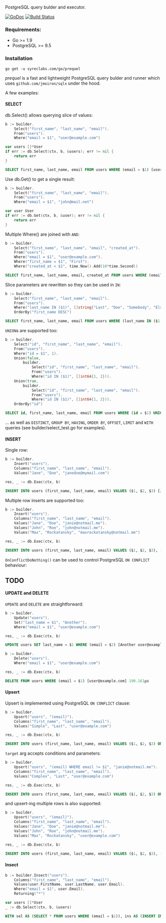 PostgreSQL query bulder and executor.

[![GoDoc](https://godoc.org/syreclabs.com/go/prequel?status.svg)](https://godoc.org/syreclabs.com/go/prequel)
[![Build Status](https://travis-ci.org/syreclabs/prequel.svg?branch=master)](https://travis-ci.org/syreclabs/prequel)

### Requirements:

- Go >= 1.9
- PostgreSQL >= 9.5

### Installation

    go get -u syreclabs.com/go/prequel

_prequel_ is a fast and lightweight PostgreSQL query bulder and runner which uses `github.com/jmoiron/sqlx` under the hood.

A few examples:

#### SELECT

db.Select() allows querying slice of values:

```go
b := builder.
    Select("first_name", "last_name", "email").
    From("users").
    Where("email = $1", "user@example.com")

var users []*User
if err := db.Select(ctx, b, &users); err != nil {
    return err
}
```

```sql
SELECT first_name, last_name, email FROM users WHERE (email = $1) [user@example.com] 320.096µs
```

Use db.Get() to get a single result:

```go
b := builder.
    Select("first_name", "last_name", "email").
    From("users").
    Where("email = $1", "john@mail.net")

var user User
if err := db.Get(ctx, b, &user); err != nil {
    return err
}
```

Multiple Where() are joined with `AND`:

```go
b := builder.
    Select("first_name", "last_name", "email", "created_at").
    From("users").
    Where("email = $1", "user@example.com").
    Where("first_name = $1", "First").
    Where("created_at < $1", time.Now().Add(10*time.Second))
```

```sql
SELECT first_name, last_name, email, created_at FROM users WHERE (email = $1) AND (first_name = $2) AND (created_at < $3) [user@example.com First 2018-07-05 21:19:47.710477716 -0500 -05 m=+10.013333066] 501.125µs
```

Slice parameters are rewritten so they can be used in `IN`:

```go
b := builder.
    Select("first_name", "last_name", "email").
    From("users").
    Where("last_name IN ($1)", []string{"Last", "Doe", "Somebody", "Else"}).
    OrderBy("first_name DESC")
```

```sql
SELECT first_name, last_name, email FROM users WHERE (last_name IN ($1,$2,$3,$4)) ORDER BY first_name DESC [Last Doe Somebody Else] 266.623µs
```

`UNION`s are supported too:

```go
b := builder.
    Select("id", "first_name", "last_name", "email").
    From("users").
    Where("id = $1", 1).
    Union(false,
        builder.
            Select("id", "first_name", "last_name", "email").
            From("users").
            Where("id IN ($1)", []int64{1, 2})).
    Union(true,
        builder.
            Select("id", "first_name", "last_name", "email").
            From("users").
            Where("id IN ($1)", []int64{1, 2})).
    OrderBy("id")
```

```sql
SELECT id, first_name, last_name, email FROM users WHERE (id = $1) UNION SELECT id, first_name, last_name, email FROM users WHERE (id IN ($2,$3)) UNION ALL SELECT id, first_name, last_name, email FROM users WHERE (id IN ($4,$5)) ORDER BY id [1 1 2 1 2] 664.952µs
```

... as well as `DISTINCT`, `GROUP BY`, `HAVING`, `ORDER BY`, `OFFSET`, `LIMIT` and `WITH` queries (see builder/select_test.go for examples).

#### INSERT

Single row:

```go
b := builder.
    Insert("users").
    Columns("first_name", "last_name", "email").
    Values("Jane", "Doe", "janedoe@mymail.com")

res, _ := db.Exec(ctx, b)
```

```sql
INSERT INTO users (first_name, last_name, email) VALUES ($1, $2, $3) [Jane Doe janedoe@mymail.com] 189.578µs
```

Multiple row inserts are supported too:

```go
b := builder.
    Insert("users").
    Columns("first_name", "last_name", "email").
    Values("Jane", "Doe", "janie@notmail.me").
    Values("John", "Roe", "john@notmail.me").
    Values("Max", "Rockatansky", "maxrockatansky@notmail.me")

res, _ := db.Exec(ctx, b)
```

```sql
INSERT INTO users (first_name, last_name, email) VALUES ($1, $2, $3), ($4, $5, $6), ($7, $8, $9) [Jane Doe janie@notmail.me John Roe john@notmail.me Max Rockatansky maxrockatansky@notmail.me] 220.521µs
```

`OnConflictDoNothing()` can be used to control PostgreSQL `ON CONFLICT` behaviour:

## TODO

#### UPDATE and DELETE

`UPDATE` and `DELETE` are straightforward:

```go
b := builder.
    Update("users").
    Set("last_name = $1", "Another").
    Where("email = $1", "user@example.com")

res, _ := db.Exec(ctx, b)
```

```sql
UPDATE users SET last_name = $1 WHERE (email = $2) [Another user@example.com] 158.102µs
```

```go
b := builder.
    Delete("users").
    Where("email = $1", "user@example.com")

res, _ := db.Exec(ctx, b)
```

```sql
DELETE FROM users WHERE (email = $1) [user@example.com] 190.161µs
```

#### Upsert

Upsert is implemented using PostgreSQL `ON CONFLICT` clause:

```go
b := builder.
    Upsert("users", "(email)").
    Columns("first_name", "last_name", "email").
    Values("Simple", "Last", "user@example.com")

res, _ := db.Exec(ctx, b)
```

```sql
INSERT INTO users (first_name, last_name, email) VALUES ($1, $2, $3) ON CONFLICT (email) DO UPDATE SET first_name = EXCLUDED.first_name, last_name = EXCLUDED.last_name, email = EXCLUDED.email [Simple Last user@example.com] 271.08µs
```

`target` arg accepts conditions and parameters:

```go
b := builder.
    Upsert("users", "(email) WHERE email != $1", "janie@notmail.me").
    Columns("first_name", "last_name", "email").
    Values("Complex", "Last", "user@example.com")

res, _ := db.Exec(ctx, b)
```

```sql
INSERT INTO users (first_name, last_name, email) VALUES ($1, $2, $3) ON CONFLICT (email) WHERE email != $4 DO NOTHING [Wax Rockatansky maxrockatansky@notmail.me janie@notmail.me] 193.868µs
```

and upsert-ing multiple rows is also supported:

```go
b := builder.
    Upsert("users", "(email)").
    Columns("first_name", "last_name", "email").
    Values("Jane", "Doe", "janie@notmail.me").
    Values("John", "Roe", "john@notmail.me").
    Values("Max", "Rockatansky", "user@example.com")

res, _ := db.Exec(ctx, b)
```

```sql
INSERT INTO users (first_name, last_name, email) VALUES ($1, $2, $3), ($4, $5, $6), ($7, $8, $9) ON CONFLICT (email) DO UPDATE SET first_name = EXCLUDED.first_name, last_name = EXCLUDED.last_name, email = EXCLUDED.email [Jane Doe janie@notmail.me John Roe john@notmail.me Max Rockatansky user@example.com] 199.644µs
```

#### Insect

```go
b := builder.Insect("users").
    Columns("first_name", "last_name", "email").
    Values(user.FirstName, user.LastName, user.Email).
    Where("email = $1", user.Email).
    Returning("*")

var users []*User
_ := db.Select(ctx, b, &users)
```

```sql
WITH sel AS (SELECT * FROM users WHERE (email = $1)), ins AS (INSERT INTO users (first_name, last_name, email) SELECT $2, $3, $4 WHERE (NOT EXISTS(SELECT * FROM sel)) RETURNING *) SELECT * FROM ins UNION ALL SELECT * FROM sel [user@example.com First Last user@example.com] 410.672µs
```
